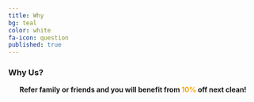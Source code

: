 ```yaml
---
title: Why
bg: teal
color: white
fa-icon: question 
published: true
---
```


### Why Us?

<center><b>Refer family or friends and you will benefit from <font color="orange">10%</font> off next clean!</b></center>
